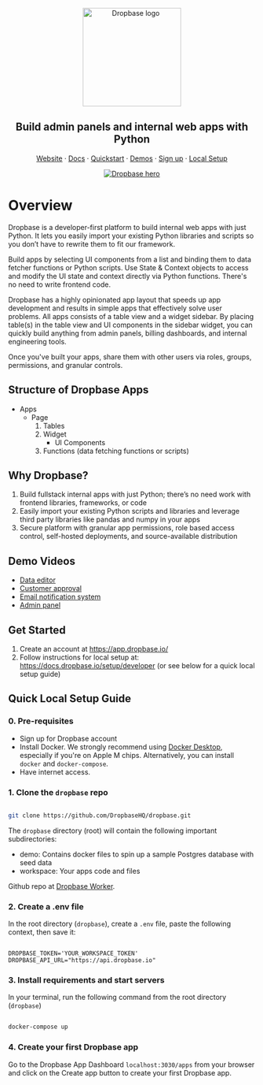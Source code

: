 <p align="center">
  <a href="https://www.dropbase.io">
    <img src="https://assets-global.website-files.com/5f2c87246b17fcf662282594/6125a1fa1160592fd373d33b_Dropbase%20logo%20website.svg" width="200px" alt="Dropbase logo" />
  </a>
</p>

<h2 align="center">Build admin panels and internal web apps with Python</h3>

<p align="center">
<a href="https://dropbase.io">Website</a> · <a href="https://docs.dropbase.io/">Docs</a> · <a href="https://docs.dropbase.io/quickstart">Quickstart</a> · <a href="https://docs.dropbase.io/category/demos">Demos</a> · <a href="https://docs.dropbase.io/setup/workspace">Sign up</a> · <a href="https://docs.dropbase.io/setup/developer">Local Setup</a><p>

<p align="center">
  <a href="https://dropbase.io" target="_blank">
      <img src="https://docs.dropbase.io/assets/images/dropbase_app-4082f07b1cdba1a5f3f5cf56e8d7676c.png" alt="Dropbase hero" />
  </a>
</p>

# Overview

Dropbase is a developer-first platform to build internal web apps with just Python. It lets you easily import your existing Python libraries and scripts so you don’t have to rewrite them to fit our framework.

Build apps by selecting UI components from a list and binding them to data fetcher functions or Python scripts. Use State & Context objects to access and modify the UI state and context directly via Python functions. There's no need to write frontend code. 

Dropbase has a highly opinionated app layout that speeds up app development and results in simple apps that effectively solve user problems. All apps consists of a table view and a widget sidebar. By placing table(s) in the table view and UI components in the sidebar widget, you can quickly build anything from admin panels, billing dashboards, and internal engineering tools.

Once you've built your apps, share them with other users via roles, groups, permissions, and granular controls.

## Structure of Dropbase Apps

- Apps
  - Page
    1. Tables
    2. Widget
       - UI Components
    3. Functions (data fetching functions or scripts)

## Why Dropbase?

1. Build fullstack internal apps with just Python; there’s no need work with frontend libraries, frameworks, or code
2. Easily import your existing Python scripts and libraries and leverage third party libraries like pandas and numpy in your apps
3. Secure platform with granular app permissions, role based access control, self-hosted deployments, and source-available distribution

## Demo Videos

- [Data editor](https://youtu.be/R1cHO9lMRXo)
- [Customer approval](https://youtu.be/A1MIIRNkv3Q)
- [Email notification system](https://youtu.be/2uLjazAezrU)
- [Admin panel](https://youtu.be/if0E8oC0Qc4)

## Get Started

1. Create an account at https://app.dropbase.io/
2. Follow instructions for local setup at: https://docs.dropbase.io/setup/developer (or see below for a quick local setup guide)

## Quick Local Setup Guide

### 0. Pre-requisites

* Sign up for Dropbase account
* Install Docker. We strongly recommend using [Docker Desktop](https://www.docker.com/products/docker-desktop/), especially if you're on Apple M chips. Alternatively, you can install `docker` and `docker-compose`.
* Have internet access.

### 1. Clone the `dropbase` repo

```bash

git clone https://github.com/DropbaseHQ/dropbase.git

```

The `dropbase` directory (root) will contain the following important subdirectories:

* demo: Contains docker files to spin up a sample Postgres database with seed data
* workspace: Your apps code and files

Github repo at [Dropbase Worker](https://github.com/DropbaseHQ/dropbase).

### 2. Create a .env file

In the root directory (`dropbase`), create a `.env` file, paste the following context, then save it:

```text

DROPBASE_TOKEN='YOUR_WORKSPACE_TOKEN'
DROPBASE_API_URL="https://api.dropbase.io"

```

### 3. Install requirements and start servers

In your terminal, run the following command from the root directory (`dropbase`)

```bash

docker-compose up

```

### 4. Create your first Dropbase app

Go to the Dropbase App Dashboard `localhost:3030/apps` from your browser and click on the Create app button to create your first Dropbase app.

